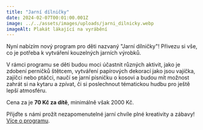 ```yaml
---
title: "Jarní dílničky"
date: 2024-02-07T00:01:00.001Z
image: ../../assets/images/uploads/jarni_dilnicky.webp
imageAlt: Plakát lákající na vyrábění
---
```

Nyní nabízím nový program pro děti nazvaný "Jarní dílničky"! Přivezu si vše, co je potřeba k vytváření kouzelných jarních výrobků.

V rámci programu se děti budou moci účastnit různých aktivit, jako je zdobení perníčků štětcem, vytváření papírových dekorací jako jsou vajíčka, zajíčci nebo ptáčci, naučí se jarní písničku o kosovi a budou mít možnost zahrát si na kytaru a zpívat, či si poslechnout tématickou hudbu pro ještě lepší atmosféru.

Cena za je **70 Kč za dítě**, minimálně však 2000 Kč.

Přijďte s námi prožít nezapomenutelné jarní chvíle plné kreativity a zábavy! [Více o programu](/sluzby/jarni-dilnicky).